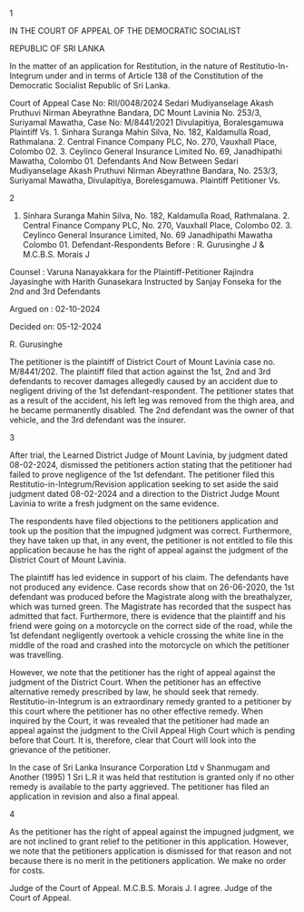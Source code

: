 1

IN THE COURT OF APPEAL OF THE DEMOCRATIC SOCIALIST

REPUBLIC OF SRI LANKA

In the matter of an application for Restitution, in the nature of Restitutio-In-Integrum under and in terms of Article 138 of the Constitution of the Democratic Socialist Republic of Sri Lanka.

Court of Appeal Case No: RII/0048/2024 Sedari Mudiyanselage Akash Pruthuvi Nirman Abeyrathne Bandara, DC Mount Lavinia No. 253/3, Suriyamal Mawatha, Case No: M/8441/2021 Divulapitiya, Boralesgamuwa Plaintiff Vs. 1. Sinhara Suranga Mahin Silva, No. 182, Kaldamulla Road, Rathmalana. 2. Central Finance Company PLC, No. 270, Vauxhall Place, Colombo 02. 3. Ceylinco General Insurance Limited No. 69, Janadhipathi Mawatha, Colombo 01. Defendants And Now Between Sedari Mudiyanselage Akash Pruthuvi Nirman Abeyrathne Bandara, No. 253/3, Suriyamal Mawatha, Divulapitiya, Borelesgamuwa. Plaintiff Petitioner Vs.

2

1. Sinhara Suranga Mahin Silva, No. 182, Kaldamulla Road, Rathmalana. 2. Central Finance Company PLC, No. 270, Vauxhall Place, Colombo 02. 3. Ceylinco General Insurance Limited, No. 69 Janadhipathi Mawatha Colombo 01. Defendant-Respondents Before : R. Gurusinghe J & M.C.B.S. Morais J

Counsel : Varuna Nanayakkara for the Plaintiff-Petitioner Rajindra Jayasinghe with Harith Gunasekara Instructed by Sanjay Fonseka for the 2nd and 3rd Defendants

Argued on : 02-10-2024

Decided on: 05-12-2024

R. Gurusinghe

The petitioner is the plaintiff of District Court of Mount Lavinia case no. M/8441/202. The plaintiff filed that action against the 1st, 2nd and 3rd defendants to recover damages allegedly caused by an accident due to negligent driving of the 1st defendant-respondent. The petitioner states that as a result of the accident, his left leg was removed from the thigh area, and he became permanently disabled. The 2nd defendant was the owner of that vehicle, and the 3rd defendant was the insurer.

3

After trial, the Learned District Judge of Mount Lavinia, by judgment dated 08-02-2024, dismissed the petitioners action stating that the petitioner had failed to prove negligence of the 1st defendant. The petitioner filed this Restitutio-in-Integrum/Revision application seeking to set aside the said judgment dated 08-02-2024 and a direction to the District Judge Mount Lavinia to write a fresh judgment on the same evidence.

The respondents have filed objections to the petitioners application and took up the position that the impugned judgment was correct. Furthermore, they have taken up that, in any event, the petitioner is not entitled to file this application because he has the right of appeal against the judgment of the District Court of Mount Lavinia.

The plaintiff has led evidence in support of his claim. The defendants have not produced any evidence. Case records show that on 26-06-2020, the 1st defendant was produced before the Magistrate along with the breathalyzer, which was turned green. The Magistrate has recorded that the suspect has admitted that fact. Furthermore, there is evidence that the plaintiff and his friend were going on a motorcycle on the correct side of the road, while the 1st defendant negligently overtook a vehicle crossing the white line in the middle of the road and crashed into the motorcycle on which the petitioner was travelling.

However, we note that the petitioner has the right of appeal against the judgment of the District Court. When the petitioner has an effective alternative remedy prescribed by law, he should seek that remedy. Restitutio-in-Integrum is an extraordinary remedy granted to a petitioner by this court where the petitioner has no other effective remedy. When inquired by the Court, it was revealed that the petitioner had made an appeal against the judgment to the Civil Appeal High Court which is pending before that Court. It is, therefore, clear that Court will look into the grievance of the petitioner.

In the case of Sri Lanka Insurance Corporation Ltd v Shanmugam and Another (1995) 1 Sri L.R it was held that restitution is granted only if no other remedy is available to the party aggrieved. The petitioner has filed an application in revision and also a final appeal.

4

As the petitioner has the right of appeal against the impugned judgment, we are not inclined to grant relief to the petitioner in this application. However, we note that the petitioners application is dismissed for that reason and not because there is no merit in the petitioners application. We make no order for costs.

Judge of the Court of Appeal. M.C.B.S. Morais J. I agree. Judge of the Court of Appeal.